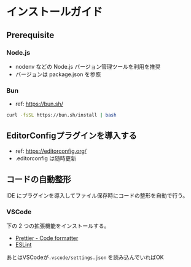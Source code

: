 # インストールガイド

## Prerequisite

### Node.js

- nodenv などの Node.js バージョン管理ツールを利用を推奨
- バージョンは package.json を参照

### Bun

- ref: https://bun.sh/

```sh
curl -fsSL https://bun.sh/install | bash
```

## EditorConfigプラグインを導入する

- ref: https://editorconfig.org/
- .editorconfig は随時更新

## コードの自動整形

IDE にプラグインを導入してファイル保存時にコードの整形を自動で行う。

### VSCode

下の 2 つの拡張機能をインストールする。

- [Prettier - Code formatter](https://marketplace.visualstudio.com/items?itemName=esbenp.prettier-vscode)
- [ESLint](https://marketplace.visualstudio.com/items?itemName=dbaeumer.vscode-eslint)

あとはVSCodeが`.vscode/settings.json` を読み込んでいればOK
